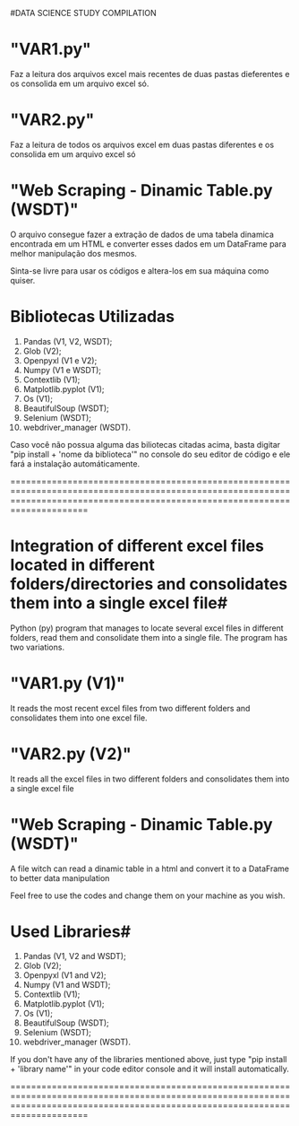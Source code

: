 #DATA SCIENCE STUDY COMPILATION

# "VAR1.py"
Faz a leitura dos arquivos excel mais recentes de duas pastas dieferentes e os consolida em um arquivo excel só.

# "VAR2.py"
Faz a leitura de todos os arquivos excel em duas pastas diferentes e os consolida em um arquivo excel só

# "Web Scraping - Dinamic Table.py (WSDT)"
O arquivo consegue fazer a extração de dados de uma tabela dinamica encontrada em um HTML e converter esses dados em um DataFrame para melhor manipulação dos mesmos.

Sinta-se livre para usar os códigos e altera-los em sua máquina como quiser.

# Bibliotecas Utilizadas
1. Pandas (V1, V2, WSDT);
2. Glob (V2);
3. Openpyxl (V1 e V2);
4. Numpy (V1 e WSDT);
5. Contextlib (V1);
6. Matplotlib.pyplot (V1);
7. Os (V1);
8. BeautifulSoup (WSDT);
9. Selenium (WSDT);
10. webdriver_manager (WSDT).

Caso você não possua alguma das biliotecas citadas acima, basta digitar "pip install + 'nome da biblioteca'" no console do seu editor de código e ele fará a instalação automáticamente.

=================================================================================================================================================================================
# Integration of different excel files located in different folders/directories and consolidates them into a single excel file#
Python (py) program that manages to locate several excel files in different folders, read them and consolidate them into a single file. The program has two variations.

# "VAR1.py (V1)"
It reads the most recent excel files from two different folders and consolidates them into one excel file.

# "VAR2.py (V2)"
It reads all the excel files in two different folders and consolidates them into a single excel file

# "Web Scraping - Dinamic Table.py (WSDT)"
A file witch can read a dinamic table in a html and convert it to a DataFrame to better data manipulation

Feel free to use the codes and change them on your machine as you wish.

# Used Libraries#
1. Pandas (V1, V2 and WSDT);
2. Glob (V2);
3. Openpyxl (V1 and V2);
4. Numpy (V1 and WSDT);
5. Contextlib (V1);
6. Matplotlib.pyplot (V1);
7. Os (V1);
8. BeautifulSoup (WSDT);
9. Selenium (WSDT);
10. webdriver_manager (WSDT).

If you don't have any of the libraries mentioned above, just type "pip install + 'library name'" in your code editor console and it will install automatically.

=================================================================================================================================================================================
